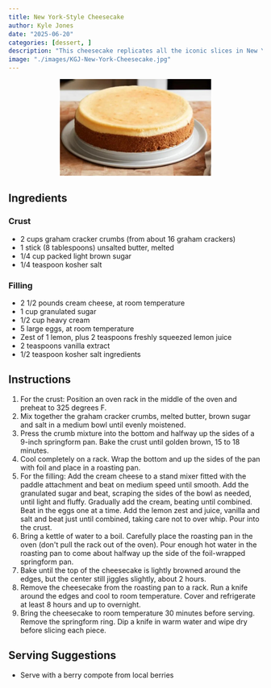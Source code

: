 ```yaml
---
title: New York-Style Cheesecake
author: Kyle Jones
date: "2025-06-20"
categories: [dessert, ]
description: "This cheesecake replicates all the iconic slices in New York, with a dense, creamy texture and that familiar lemony tang paired with plenty of graham-cracker crust"
image: "./images/KGJ-New-York-Cheesecake.jpg"
---
```


<!-- Replace the img src file path below with the same path you used in the YAML above -->
<p align="center">
  <img src="./images/KGJ-New-York-Cheesecake.jpg" alt="It's a cheesecake" width="300"/>
</p>

## Ingredients

### Crust
- 2 cups graham cracker crumbs (from about 16 graham crackers)
- 1 stick (8 tablespoons) unsalted butter, melted
- 1/4 cup packed light brown sugar
- 1/4 teaspoon kosher salt 
### Filling
- 2 1/2 pounds cream cheese, at room temperature
- 1 cup granulated sugar
- 1/2 cup heavy cream
- 5 large eggs, at room temperature
- Zest of 1 lemon, plus 2 teaspoons freshly squeezed lemon juice
- 2 teaspoons vanilla extract
- 1/2 teaspoon kosher salt ingredients

## Instructions

1. For the crust: Position an oven rack in the middle of the oven and preheat to 325 degrees F.
2. Mix together the graham cracker crumbs, melted butter, brown sugar and salt in a medium bowl until evenly moistened.
3. Press the crumb mixture into the bottom and halfway up the sides of a 9-inch springform pan. Bake the crust until golden brown, 15 to 18 minutes.
4. Cool completely on a rack. Wrap the bottom and up the sides of the pan with foil and place in a roasting pan.
5. For the filling: Add the cream cheese to a stand mixer fitted with the paddle attachment and beat on medium speed until smooth. Add the granulated sugar and beat, scraping the sides of the bowl as needed, until light and fluffy. Gradually add the cream, beating until combined. Beat in the eggs one at a time. Add the lemon zest and juice, vanilla and salt and beat just until combined, taking care not to over whip. Pour into the crust.
6. Bring a kettle of water to a boil. Carefully place the roasting pan in the oven (don't pull the rack out of the oven). Pour enough hot water in the roasting pan to come about halfway up the side of the foil-wrapped springform pan.
7. Bake until the top of the cheesecake is lightly browned around the edges, but the center still jiggles slightly, about 2 hours.
8. Remove the cheesecake from the roasting pan to a rack. Run a knife around the edges and cool to room temperature. Cover and refrigerate at least 8 hours and up to overnight.
9. Bring the cheesecake to room temperature 30 minutes before serving. Remove the springform ring. Dip a knife in warm water and wipe dry before slicing each piece.

## Serving Suggestions
- Serve with a berry compote from local berries
